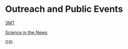 # Outreach and Public Events

[3MT](https://ocs.yale.edu/videos/3-minute-thesis-competition-2019-finalist-jeremy-gaison-precision-measurements-of-neutrinos-from-nuclear-reactors-with-prospect/)

[Science in the News](https://yscscicomm.sites.yale.edu./)

GSI


